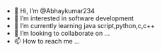- 👋 Hi, I’m @Abhaykumar234
- 👀 I’m interested in software development
- 🌱 I’m currently learning java script,python,c,c++
- 💞️ I’m looking to collaborate on ...
- 📫 How to reach me ...

<!---
Abhaykumar234/Abhaykumar234 is a ✨ special ✨ repository because its `README.md` (this file) appears on your GitHub profile.
You can click the Preview link to take a look at your changes.
--->

